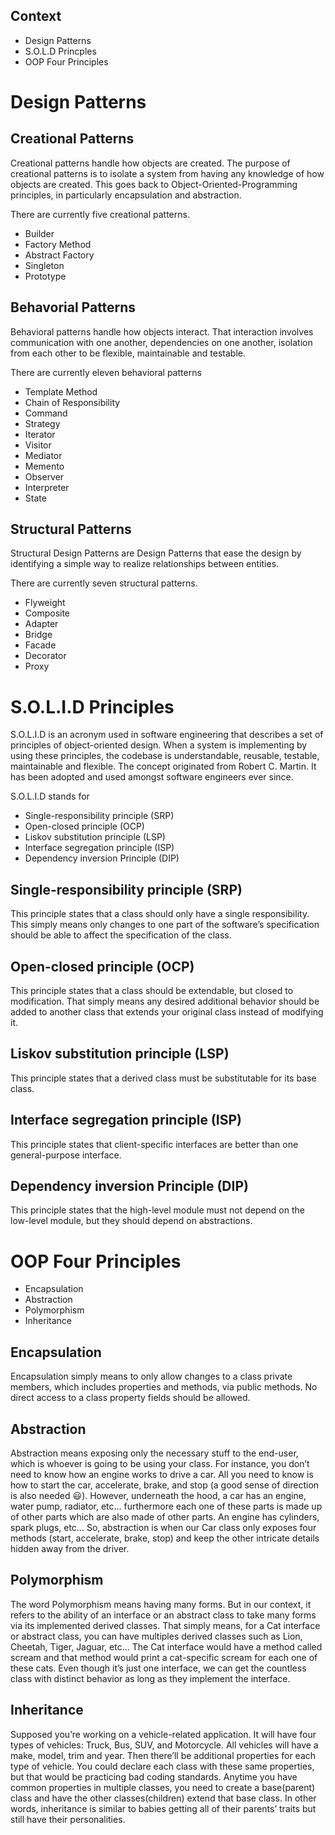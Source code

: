 ## Context
- Design Patterns
- S.O.L.D Princples
- OOP Four Principles

# Design Patterns

## Creational Patterns

Creational patterns handle how objects are created.
The purpose of creational patterns is to isolate a system from having any knowledge of how objects are created.
This goes back to Object-Oriented-Programming principles, in particularly encapsulation and abstraction.

There are currently five creational patterns.
- Builder
- Factory Method
- Abstract Factory
- Singleton
- Prototype

## Behavorial Patterns

Behavioral patterns handle how objects interact. That interaction involves communication with one another,
 dependencies on one another, isolation from each other to be flexible, maintainable and testable.
 
 There are currently eleven behavioral patterns
 
 - Template Method
 - Chain of Responsibility
 - Command
 - Strategy
 - Iterator
 - Visitor
 - Mediator
 - Memento
 - Observer
 - Interpreter
 - State
 
## Structural Patterns

Structural Design Patterns are Design Patterns that ease the design by identifying a simple way to realize relationships between entities.

There are currently seven structural patterns.
- Flyweight
- Composite
- Adapter
- Bridge
- Facade
- Decorator
- Proxy

# S.O.L.I.D Principles
S.O.L.I.D is an acronym used in software engineering that describes a set of principles of object-oriented design.
 When a system is implementing by using these principles, the codebase is understandable, reusable, testable, maintainable and flexible.
 The concept originated from Robert C. Martin. It has been adopted and used amongst software engineers ever since.
 
 S.O.L.I.D stands for
 - Single-responsibility principle (SRP)
 - Open-closed principle (OCP)
 - Liskov substitution principle (LSP)
 - Interface segregation principle (ISP)
 - Dependency inversion Principle (DIP)
 
 ## Single-responsibility principle (SRP)
 This principle states that a class should only have a single responsibility. This simply means only changes to one part of the software’s specification should be able to affect the specification of the class.
 
 ## Open-closed principle (OCP)
 This principle states that a class should be extendable, but closed to modification. That simply means any desired additional behavior should be added to another class that extends your original class instead of modifying it.
 
 ## Liskov substitution principle (LSP)
 This principle states that a derived class must be substitutable for its base class.
 
 ## Interface segregation principle (ISP)
 This principle states that client-specific interfaces are better than one general-purpose interface.
 
 ## Dependency inversion Principle (DIP)
 This principle states that the high-level module must not depend on the low-level module, but they should depend on abstractions.
 
 # OOP Four Principles
 - Encapsulation
 - Abstraction
 - Polymorphism
 - Inheritance
 
 ## Encapsulation
 Encapsulation simply means to only allow changes to a class private members, which includes properties and methods, via public methods. No direct access to a class property fields should be allowed.
 
 ## Abstraction
 Abstraction means exposing only the necessary stuff to the end-user, which is whoever is going to be using your class. For instance, you don’t need to know how an engine works to drive a car. All you need to know is how to start the car, accelerate, brake, and stop (a good sense of direction is also needed 😃). However, underneath the hood, a car has an engine, water pump, radiator, etc… furthermore each one of these parts is made up of other parts which are also made of other parts. An engine has cylinders, spark plugs, etc… So, abstraction is when our Car class only exposes four methods (start, accelerate, brake, stop) and keep the other intricate details hidden away from the driver.
 
 ## Polymorphism
 The word Polymorphism means having many forms. But in our context, it refers to the ability of an interface or an abstract class to take many forms via its implemented derived classes. That simply means, for a Cat interface or abstract class, you can have multiples derived classes such as Lion, Cheetah, Tiger, Jaguar, etc… The Cat interface would have a method called scream and that method would print a cat-specific scream for each one of these cats. Even though it’s just one interface, we can get the countless class with distinct behavior as long as they implement the interface.
 
 ## Inheritance
 Supposed you’re working on a vehicle-related application. It will have four types of vehicles: Truck, Bus, SUV, and Motorcycle. All vehicles will have a make, model, trim and year. Then there’ll be additional properties for each type of vehicle. You could declare each class with these same properties, but that would be practicing bad coding standards. Anytime you have common properties in multiple classes, you need to create a base(parent) class and have the other classes(children) extend that base class. In other words, inheritance is similar to babies getting all of their parents’ traits but still have their personalities.